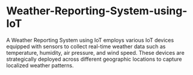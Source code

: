 # Weather-Reporting-System-using-IoT
A Weather Reporting System using IoT employs various IoT devices equipped with sensors to collect real-time weather data such as temperature, humidity, air pressure, and wind speed. These devices are strategically deployed across different geographic locations to capture localized weather patterns.

